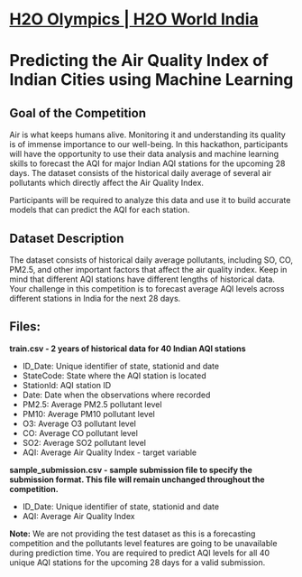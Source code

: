 # [H2O Olympics | H2O World India](https://h2o-olympics.h2o.ai/)

# Predicting the Air Quality Index of Indian Cities using Machine Learning

## Goal of the Competition

Air is what keeps humans alive. Monitoring it and understanding its quality is of immense importance to our well-being. In this hackathon, participants will have the opportunity to use their data analysis and machine learning skills to forecast the AQI for major Indian AQI stations for the upcoming 28 days. The dataset consists of the historical daily average of several air pollutants which directly affect the Air Quality Index.

Participants will be required to analyze this data and use it to build accurate models that can predict the AQI for each station.

## Dataset Description

The dataset consists of historical daily average pollutants, including SO, CO, PM2.5, and other important factors that affect the air quality index. Keep in mind that different AQI stations have different lengths of historical data. Your challenge in this competition is to forecast average AQI levels across different stations in India for the next 28 days.

## Files:

**train.csv - 2 years of historical data for 40 Indian AQI stations**

* ID_Date: Unique identifier of state, stationid and date
* StateCode: State where the AQI station is located
* StationId: AQI station ID
* Date: Date when the observations where recorded
* PM2.5: Average PM2.5 pollutant level
* PM10: Average PM10 pollutant level
* O3: Average O3 pollutant level
* CO: Average CO pollutant level
* SO2: Average SO2 pollutant level
* AQI: Average Air Quality Index - target variable

**sample_submission.csv - sample submission file to specify the submission format. This file will remain unchanged throughout the competition.**

* ID_Date: Unique identifier of state, stationid and date
* AQI: Average Air Quality Index


**Note:** We are not providing the test dataset as this is a forecasting competition and the pollutants level features are going to be unavailable during prediction time. You are required to predict AQI levels for all 40 unique AQI stations for the upcoming 28 days for a valid submission.

